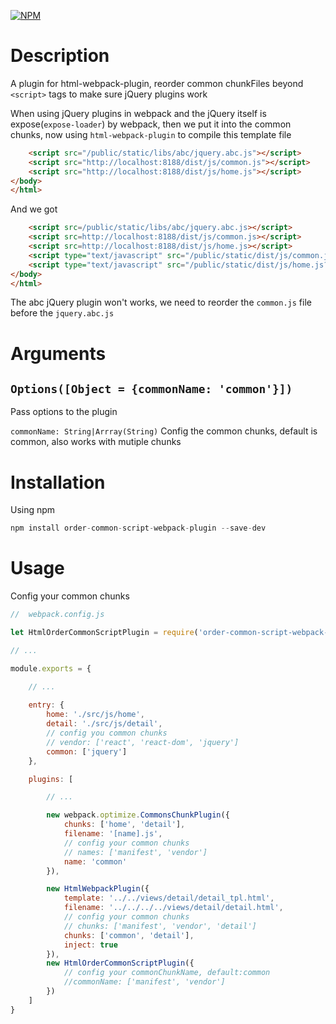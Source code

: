 [![NPM](https://nodei.co/npm/order-common-script-webpack-plugin.png)](https://npmjs.org/package/order-common-script-webpack-plugin)

# Description
A plugin for html-webpack-plugin, reorder common chunkFiles beyond `<script>` tags to make sure jQuery plugins work

When using jQuery plugins in webpack and the jQuery itself is expose(`expose-loader`) by webpack, then we put it into the common chunks, now using `html-webpack-plugin` to compile this template file
``` html
    <script src="/public/static/libs/abc/jquery.abc.js"></script>
    <script src="http://localhost:8188/dist/js/common.js"></script>
    <script src="http://localhost:8188/dist/js/home.js"></script>
</body>
</html>
```
And we got
```  html
    <script src=/public/static/libs/abc/jquery.abc.js></script>
    <script src=http://localhost:8188/dist/js/common.js></script>
    <script src=http://localhost:8188/dist/js/home.js></script>
    <script type="text/javascript" src="/public/static/dist/js/common.js?e0697ddd"></script>
    <script type="text/javascript" src="/public/static/dist/js/home.js?f0f6b1f2"></script>
</body>
</html>
```
The abc jQuery plugin won't works, we need to reorder the  `common.js` file before the `jquery.abc.js`



# Arguments
## `Options([Object = {commonName: 'common'}])` 
Pass options to the plugin

`commonName: String|Arrray(String)`
Config the common chunks, default is common, also works with mutiple chunks


# Installation
Using npm
```javascript
npm install order-common-script-webpack-plugin --save-dev
```


# Usage
Config your common chunks
```javascript
//  webpack.config.js

let HtmlOrderCommonScriptPlugin = require('order-common-script-webpack-plugin');

// ...

module.exports = {

    // ...
    
    entry: {
        home: './src/js/home',
        detail: './src/js/detail',
        // config you common chunks
        // vendor: ['react', 'react-dom', 'jquery']
        common: ['jquery']
    },

    plugins: [

        // ...

        new webpack.optimize.CommonsChunkPlugin({
            chunks: ['home', 'detail'],
            filename: '[name].js',
            // config your common chunks
            // names: ['manifest', 'vendor']
            name: 'common'
        }),

        new HtmlWebpackPlugin({
            template: '../../views/detail/detail_tpl.html',
            filename: '../../../../views/detail/detail.html',
            // config your common chunks
            // chunks: ['manifest', 'vendor', 'detail']
            chunks: ['common', 'detail'],
            inject: true
        }),
        new HtmlOrderCommonScriptPlugin({
            // config your commonChunkName, default:common
            //commonName: ['manifest', 'vendor']
        })
    ]
}
```


